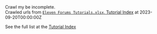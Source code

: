Crawl my be incomplete.  
Crawled urls from [`Eleven Forums Tutorials.xlsx`, Tutorial Index](./Eleven%20Forums%20Tutorials.xlsx) at 2023-09-20T00:00:00Z

See the full list at the [Tutorial Index](https://www.elevenforum.com/pages/tutorial-index/)
